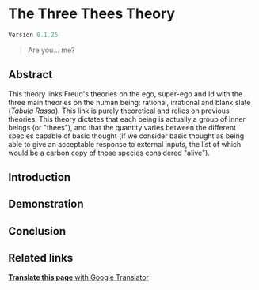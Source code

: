 # The Three Thees Theory
```javascript 
Version 0.1.26
```
> Are you... me?
## Abstract
This theory links Freud's theories on the ego, super-ego and Id with the three main theories on the human being: rational, irrational and blank slate (*Tabula Rassa*). This link is purely theoretical and relies on previous theories. This theory dictates that each being is actually a group of inner beings (or "thees"), and that the quantity varies between the different species capable of basic thought (if we consider basic thought as being able to give an acceptable response to external inputs, the list of which would be a carbon copy of those species considered "alive").
## Introduction
## Demonstration
## Conclusion
## Related links
[**Translate this page** with Google Translator](https://biblio-peiphy-xyz.t]ranslate.goog/three-thee?_x_tr_sl=en&_x_tr_tl=ca&_x_tr_hl=ca)
